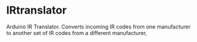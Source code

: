 # IRtranslator
Arduino IR Translator. Converts incoming IR codes from one manufacturer to another set of IR codes from a different manufacturer,
